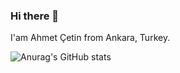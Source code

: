### Hi there 👋
I'am Ahmet Çetin from Ankara, Turkey.


![Anurag's GitHub stats](https://github-readme-stats.vercel.app/api?username=ahmetcetin&show_icons=true&theme=radical)
